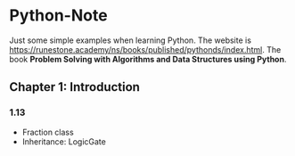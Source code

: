 # Python-Note

Just some simple examples when learning Python. The website is https://runestone.academy/ns/books/published/pythonds/index.html. The book **Problem Solving with Algorithms and Data Structures using Python**.

## Chapter 1: Introduction

### 1.13

* Fraction class
* Inheritance: LogicGate

